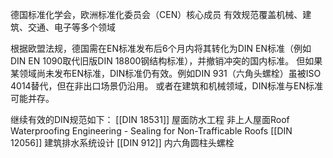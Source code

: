 德国标准化学会，欧洲标准化委员会（CEN）核心成员
有效规范覆盖机械、建筑、交通、电子等多个领域

根据欧盟法规，德国需在EN标准发布后6个月内将其转化为DIN EN标准（例如DIN EN 1090取代旧版DIN 18800钢结构标准），并撤销冲突的国内标准。
但如果某领域尚未发布EN标准，DIN标准仍有效。例如DIN 931（六角头螺栓）虽被ISO 4014替代，但在非出口场景仍沿用。
或者在建筑和机械领域，DIN标准与EN标准可能并存。

继续有效的DIN规范如下：
[[​​DIN 18531]] 屋面防水工程 非上人屋面Roof Waterproofing Engineering - Sealing for Non-Trafficable Roofs
[[DIN 12056]] 建筑排水系统设计
[[DIN 912]] 内六角圆柱头螺栓


